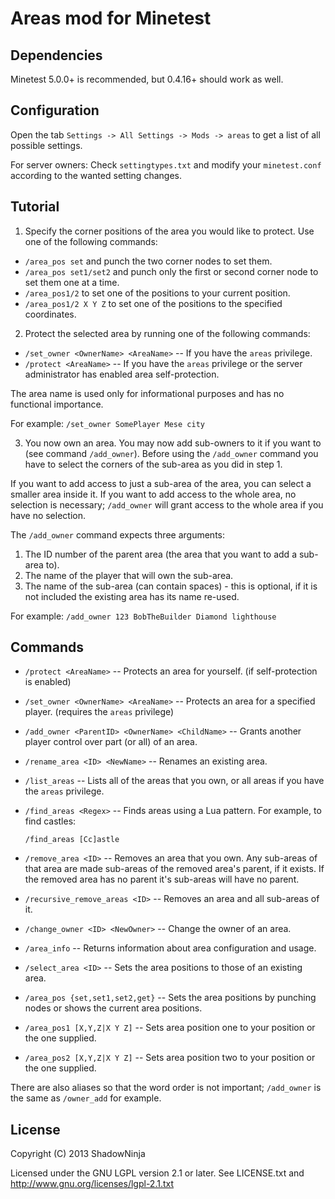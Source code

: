 Areas mod for Minetest
======================

Dependencies
------------

Minetest 5.0.0+ is recommended, but 0.4.16+ should work as well.


Configuration
-------------

Open the tab `Settings -> All Settings -> Mods -> areas` to get a list of all
possible settings.

For server owners: Check `settingtypes.txt` and modify your `minetest.conf`
according to the wanted setting changes.



Tutorial
--------

1) Specify the corner positions of the area you would like to protect.
Use one of the following commands:

  * `/area_pos set` and punch the two corner nodes to set them.
  * `/area_pos set1/set2` and punch only the first or second corner node to
	set them one at a time.
  * `/area_pos1/2` to set one of the positions to your current position.
  * `/area_pos1/2 X Y Z` to set one of the positions to the specified
	coordinates.

2) Protect the selected area by running one of the following commands:

  * `/set_owner <OwnerName> <AreaName>` -- If you have the `areas` privilege.
  * `/protect <AreaName>` -- If you have the `areas` privilege or the server
	administrator has enabled area self-protection.

The area name is used only for informational purposes and has no functional
importance.

For example: `/set_owner SomePlayer Mese city`

3) You now own an area. You may now add sub-owners to it if you want to (see command `/add_owner`). Before using the `/add_owner` command you have to
select the corners of the sub-area as you did in step 1.

If you want to add access to just a sub-area of the area, you can select a smaller area inside it. If you want to add access to the whole area, no selection is necessary; `/add_owner` will grant access to the whole area if you have no selection.

The `/add_owner` command expects three arguments:
  1. The ID number of the parent area (the area that you want to add a
	sub-area to).
  2. The name of the player that will own the sub-area.
  3. The name of the sub-area (can contain spaces) - this is optional, if it is not included the existing area has its name re-used.

For example: `/add_owner 123 BobTheBuilder Diamond lighthouse`


Commands
--------

  * `/protect <AreaName>` -- Protects an area for yourself. (if
	self-protection is enabled)

  * `/set_owner <OwnerName> <AreaName>` -- Protects an area for a specified
	player. (requires the `areas` privilege)

  * `/add_owner <ParentID> <OwnerName> <ChildName>` -- Grants another player
	control over part (or all) of an area.

  * `/rename_area <ID> <NewName>` -- Renames an existing area.

  * `/list_areas` -- Lists all of the areas that you own, or all areas if you
	have the `areas` privilege.

  * `/find_areas <Regex>` -- Finds areas using a Lua pattern.
	For example, to find castles:

		/find_areas [Cc]astle

  * `/remove_area <ID>` -- Removes an area that you own. Any sub-areas of that
	area are made sub-areas of the removed area's parent, if it exists.
	If the removed area has no parent it's sub-areas will have no parent.

  * `/recursive_remove_areas <ID>` -- Removes an area and all sub-areas of it.

  * `/change_owner <ID> <NewOwner>` -- Change the owner of an area.

  * `/area_info` -- Returns information about area configuration and usage.

  * `/select_area <ID>` -- Sets the area positions to those of an existing
	area.

  * `/area_pos {set,set1,set2,get}` -- Sets the area positions by punching
	nodes or shows the current area positions.

  * `/area_pos1 [X,Y,Z|X Y Z]` -- Sets area position one to your position or
	the one supplied.

  * `/area_pos2 [X,Y,Z|X Y Z]` -- Sets area position two to your position or
	the one supplied.

There are also aliases so that the word order is not important; `/add_owner` is the same as `/owner_add` for example.

License
-------

Copyright (C) 2013 ShadowNinja

Licensed under the GNU LGPL version 2.1 or later.
See LICENSE.txt and http://www.gnu.org/licenses/lgpl-2.1.txt

